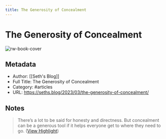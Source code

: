 ```yaml
---
title: The Generosity of Concealment
---
```

# The Generosity of Concealment

![rw-book-cover](https://149521506.v2.pressablecdn.com/wp-content/uploads/2018/06/seth_godin_ogimages_v02_1806139-1.jpg)

## Metadata
- Author: [[Seth's Blog]]
- Full Title: The Generosity of Concealment
- Category: #articles
- URL: https://seths.blog/2023/03/the-generosity-of-concealment/

## Notes
> There’s a lot to be said for honesty and directness. But concealment can be a generous tool if it helps everyone get to where they need to go. ([View Highlight](https://read.readwise.io/read/01gtnr0q55p738s54hfc143etk))

